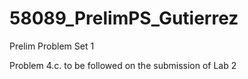 # 58089_PrelimPS_Gutierrez
Prelim Problem Set 1

Problem 4.c. to be followed on the submission of Lab 2
